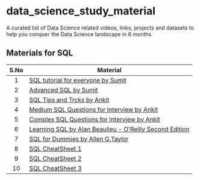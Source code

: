 # data_science_study_material
A curated list of Data Science related videos, links, projects and datasets to help you conquer the Data Science landscape in 6 months

## Materials for SQL

|S.No | Material|
|:---: | ---|
| 1 | [SQL tutorial for everyone by Sumit](https://www.youtube.com/watch?v=zAOUpVM6R6I&list=PLtgiThe4j67rAoPmnCQmcgLS4iIc5ungg)|
| 2 | [Advanced SQL by Sumit](https://www.youtube.com/watch?v=zg9GNdX-Q9g&list=PLtgiThe4j67osrX6iUEpo7J4Gkh_G25Y_)|
| 3 | [SQL Tips and Trcks by Ankit](https://www.youtube.com/watch?v=4xPxGX4mfb4&list=PLBTZqjSKn0IcR6DhoLUibOG8frnWbZdSH)|
| 4 | [Medium SQL Questions for Interview by Ankit](https://www.youtube.com/watch?v=dOLBRfwzYcU&list=PLBTZqjSKn0IfuIqbMIqzS-waofsPHMS0E)|
| 5 | [Complex SQL Questions for Interview by Ankit](https://www.youtube.com/watch?v=qyAgWL066Vo&list=PLBTZqjSKn0IeKBQDjLmzisazhqQy4iGkb)|
| 6 | [Learning SQL by Alan Beaulieu - O'Reilly Second Edition](SQL/Materials/01_Learning_SQL.pdf)|
| 7 | [SQL for Dummies by Allen G.Taylor](SQL/Materials/02_SQL_For_Dummies.pdf)|
| 8 | [SQL CheatSheet 1](SQL/CheatSheet/01_SQL_CheatSheet.pdf)|
| 9 | [SQL CheatSheet 2](SQL/CheatSheet/02_SQL_CheatSheet.pdf)|
| 10 | [SQL CheatSheet 3](SQL/CheatSheet/03_SQL_CheatSheet.pdf)|
